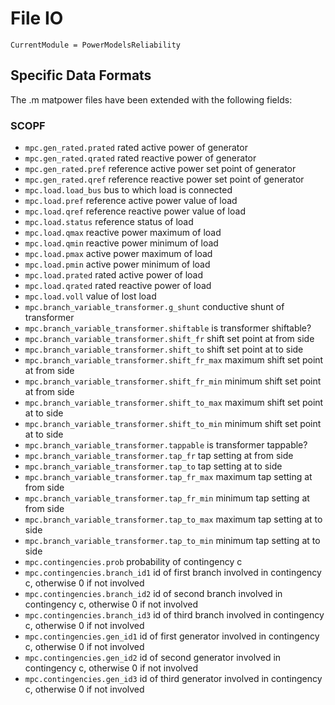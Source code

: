 # File IO

```@meta
CurrentModule = PowerModelsReliability
```

## Specific Data Formats
The .m matpower files have been extended with the following fields:

### SCOPF

- `mpc.gen_rated.prated` rated active power of generator
- `mpc.gen_rated.qrated` rated reactive power of generator
- `mpc.gen_rated.pref`  reference active power set point of generator
- `mpc.gen_rated.qref`  reference reactive power set point of generator
- `mpc.load.load_bus` bus to which load is connected
- `mpc.load.pref` reference active power value of load
- `mpc.load.qref` reference reactive power value of load
- `mpc.load.status` reference status of load
- `mpc.load.qmax` reactive power maximum of load
- `mpc.load.qmin` reactive power minimum of load
- `mpc.load.pmax` active power maximum of load
- `mpc.load.pmin` active power minimum of load
- `mpc.load.prated` rated active power of load
- `mpc.load.qrated` rated reactive power of load
- `mpc.load.voll` value of lost load
- `mpc.branch_variable_transformer.g_shunt` conductive shunt of transformer
- `mpc.branch_variable_transformer.shiftable` is transformer shiftable?
- `mpc.branch_variable_transformer.shift_fr` shift set point at from side
- `mpc.branch_variable_transformer.shift_to` shift set point at to side
- `mpc.branch_variable_transformer.shift_fr_max` maximum shift set point at from side
- `mpc.branch_variable_transformer.shift_fr_min` minimum shift set point at from side
- `mpc.branch_variable_transformer.shift_to_max` maximum shift set point at to side
- `mpc.branch_variable_transformer.shift_to_min` minimum shift set point at to side
- `mpc.branch_variable_transformer.tappable` is transformer tappable?
- `mpc.branch_variable_transformer.tap_fr` tap setting at from side
- `mpc.branch_variable_transformer.tap_to` tap setting at to side
- `mpc.branch_variable_transformer.tap_fr_max` maximum tap setting at from side
- `mpc.branch_variable_transformer.tap_fr_min` minimum tap setting at from side
- `mpc.branch_variable_transformer.tap_to_max` maximum tap setting at to side
- `mpc.branch_variable_transformer.tap_to_min` minimum tap setting at to side
- `mpc.contingencies.prob` probability of contingency c
- `mpc.contingencies.branch_id1` id of first branch involved in contingency c, otherwise 0 if not involved
- `mpc.contingencies.branch_id2` id of second branch involved in contingency c, otherwise 0 if not involved
- `mpc.contingencies.branch_id3` id of third branch involved in contingency c, otherwise 0 if not involved
- `mpc.contingencies.gen_id1` id of first generator involved in contingency c, otherwise 0 if not involved
- `mpc.contingencies.gen_id2` id of second generator involved in contingency c, otherwise 0 if not involved
- `mpc.contingencies.gen_id3` id of third generator involved in contingency c, otherwise 0 if not involved
